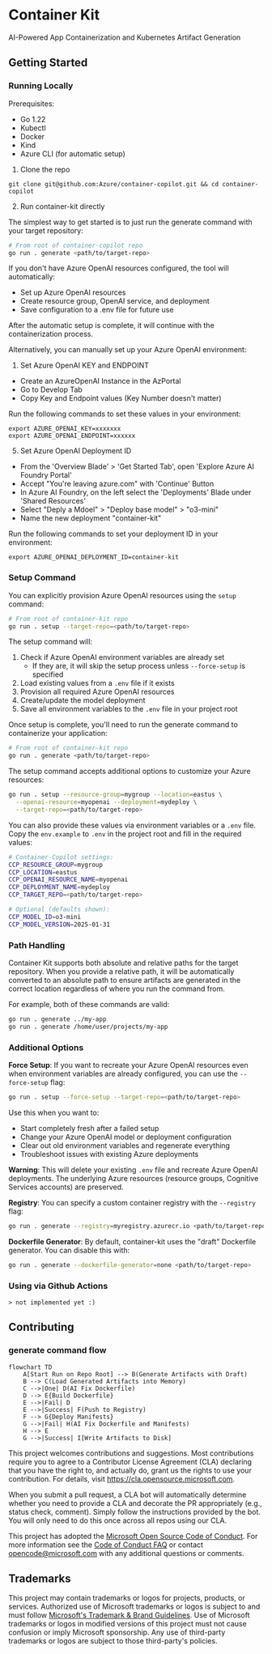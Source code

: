 # Container Kit

AI-Powered App Containerization and Kubernetes Artifact Generation

## Getting Started

### Running Locally
Prerequisites:
- Go 1.22
- Kubectl
- Docker
- Kind
- Azure CLI (for automatic setup)

1. Clone the repo
```
git clone git@github.com:Azure/container-copilot.git && cd container-copilot
```

2. Run container-kit directly

The simplest way to get started is to just run the generate command with your target repository:

```bash
# From root of container-copilot repo
go run . generate <path/to/target-repo>
```

If you don't have Azure OpenAI resources configured, the tool will automatically:
- Set up Azure OpenAI resources
- Create resource group, OpenAI service, and deployment
- Save configuration to a .env file for future use

After the automatic setup is complete, it will continue with the containerization process.

Alternatively, you can manually set up your Azure OpenAI environment:

1. Set Azure OpenAI KEY and ENDPOINT

- Create an AzureOpenAI Instance in the AzPortal
- Go to Develop Tab
- Copy Key and Endpoint values (Key Number doesn't matter)


Run the following commands to set these values in your environment:
```
export AZURE_OPENAI_KEY=xxxxxxx
export AZURE_OPENAI_ENDPOINT=xxxxxx
```

5. Set Azure OpenAI Deployment ID
- From the 'Overview Blade' > 'Get Started Tab', open 'Explore Azure AI Foundry Portal'
- Accept "You're leaving azure.com" with 'Continue' Button
- In Azure AI Foundry, on the left select the 'Deployments' Blade under 'Shared Resources' 
- Select "Deply a Mdoel" > "Deploy base model" > "o3-mini"
- Name the new deployment "container-kit"

Run the following commands to set your deployment ID in your environment:
```
export AZURE_OPENAI_DEPLOYMENT_ID=container-kit
```

### Setup Command

You can explicitly provision Azure OpenAI resources using the `setup` command:

```bash
# From root of container-kit repo
go run . setup --target-repo=<path/to/target-repo>
```

The setup command will:
1. Check if Azure OpenAI environment variables are already set
   - If they are, it will skip the setup process unless `--force-setup` is specified
2. Load existing values from a `.env` file if it exists
3. Provision all required Azure OpenAI resources
4. Create/update the model deployment
5. Save all environment variables to the `.env` file in your project root

Once setup is complete, you'll need to run the generate command to containerize your application:

```bash
# From root of container-kit repo
go run . generate <path/to/target-repo>
```

The setup command accepts additional options to customize your Azure resources:

```bash
go run . setup --resource-group=mygroup --location=eastus \
  --openai-resource=myopenai --deployment=mydeploy \
  --target-repo=<path/to/target-repo>
```

You can also provide these values via environment variables or a `.env` file. Copy the `env.example` to `.env` in the project root and fill in the required values:

```bash
# Container‑Copilot settings:
CCP_RESOURCE_GROUP=mygroup
CCP_LOCATION=eastus
CCP_OPENAI_RESOURCE_NAME=myopenai
CCP_DEPLOYMENT_NAME=mydeploy
CCP_TARGET_REPO=<path/to/target-repo>

# Optional (defaults shown):
CCP_MODEL_ID=o3-mini
CCP_MODEL_VERSION=2025-01-31
```

### Path Handling

Container Kit supports both absolute and relative paths for the target repository. When you provide a relative path, it will be automatically converted to an absolute path to ensure artifacts are generated in the correct location regardless of where you run the command from.

For example, both of these commands are valid:
```bash
go run . generate ../my-app
go run . generate /home/user/projects/my-app
```

### Additional Options

**Force Setup**: If you want to recreate your Azure OpenAI resources even when environment variables are already configured, you can use the `--force-setup` flag:

```bash
go run . setup --force-setup --target-repo=<path/to/target-repo>
```

Use this when you want to:
- Start completely fresh after a failed setup
- Change your Azure OpenAI model or deployment configuration  
- Clear out old environment variables and regenerate everything
- Troubleshoot issues with existing Azure deployments

**Warning**: This will delete your existing `.env` file and recreate Azure OpenAI deployments. The underlying Azure resources (resource groups, Cognitive Services accounts) are preserved.

**Registry**: You can specify a custom container registry with the `--registry` flag:

```bash
go run . generate --registry=myregistry.azurecr.io <path/to/target-repo>
```

**Dockerfile Generator**: By default, container-kit uses the "draft" Dockerfile generator. You can disable this with:

```bash
go run . generate --dockerfile-generator=none <path/to/target-repo>
```

### Using via Github Actions
```
> not implemented yet :)
```

## Contributing

### generate command flow
```mermaid
flowchart TD
    A[Start Run on Repo Root] --> B(Generate Artifacts with Draft)
    B --> C(Load Generated Artifacts into Memory)
    C -->|One| D(AI Fix Dockerfile)
    D --> E{Build Dockerfile}
    E -->|Fail| D
    E -->|Success| F(Push to Registry)
    F --> G{Deploy Manifests}
    G -->|Fail| H(AI Fix Dockerfile and Manifests)
    H --> E
    G -->|Success| I[Write Artifacts to Disk]
```

This project welcomes contributions and suggestions.  Most contributions require you to agree to a
Contributor License Agreement (CLA) declaring that you have the right to, and actually do, grant us
the rights to use your contribution. For details, visit https://cla.opensource.microsoft.com.

When you submit a pull request, a CLA bot will automatically determine whether you need to provide
a CLA and decorate the PR appropriately (e.g., status check, comment). Simply follow the instructions
provided by the bot. You will only need to do this once across all repos using our CLA.

This project has adopted the [Microsoft Open Source Code of Conduct](https://opensource.microsoft.com/codeofconduct/).
For more information see the [Code of Conduct FAQ](https://opensource.microsoft.com/codeofconduct/faq/) or
contact [opencode@microsoft.com](mailto:opencode@microsoft.com) with any additional questions or comments.

## Trademarks

This project may contain trademarks or logos for projects, products, or services. Authorized use of Microsoft 
trademarks or logos is subject to and must follow 
[Microsoft's Trademark & Brand Guidelines](https://www.microsoft.com/en-us/legal/intellectualproperty/trademarks/usage/general).
Use of Microsoft trademarks or logos in modified versions of this project must not cause confusion or imply Microsoft sponsorship.
Any use of third-party trademarks or logos are subject to those third-party's policies.